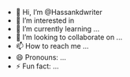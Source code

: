 - 👋 Hi, I’m @Hassankdwriter
- 👀 I’m interested in 
- 🌱 I’m currently learning ...
- 💞️ I’m looking to collaborate on ...
- 📫 How to reach me ...
- 😄 Pronouns: ...
- ⚡ Fun fact: ...

<!---
Hassankdwriter/Hassankdwriter is a ✨ special ✨ repository because its `README.md` (this file) appears on your GitHub profile.
You can click the Preview link to take a look at your changes.
--->

